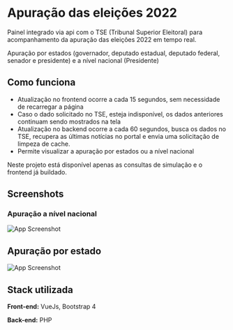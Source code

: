 
# Apuração das eleições 2022
Painel integrado via api com o TSE (Tribunal Superior Eleitoral) para acompanhamento da apuração das eleições 2022 em tempo real.

Apuração por estados (governador, deputado estadual, deputado federal, senador e presidente) e a nível nacional (Presidente)

## Como funciona
 - Atualização no frontend ocorre a cada 15 segundos, sem necessidade de recarregar a página
 - Caso o dado solicitado no TSE, esteja indisponível, os dados anteriores continuam sendo mostrados na tela
 - Atualização no backend ocorre a cada 60 segundos, busca os dados no TSE, recupera as últimas notícias no portal e envia uma solicitação de limpeza de cache.
 - Permite visualizar a apuração por estados ou a nível nacional



Neste projeto está disponível apenas as consultas de simulação e o frontend já buildado.


## Screenshots
### Apuração a nível nacional

![App Screenshot](https://i.imgur.com/JuhDNFo.png)

## Apuração por estado 
![App Screenshot](https://i.imgur.com/hpQnqNv.png)

## Stack utilizada

**Front-end:** VueJs, Bootstrap 4

**Back-end:** PHP

